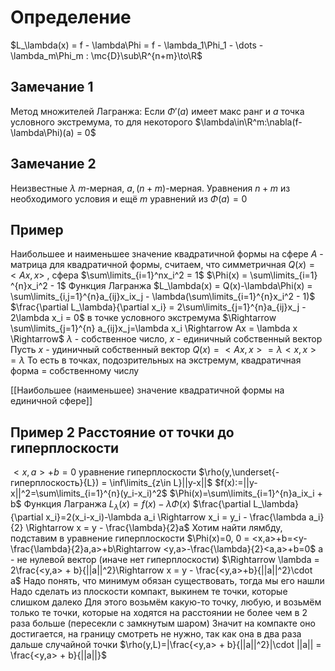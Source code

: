 # Определение
$L_\lambda(x) = f - \lambda\Phi = f - \lambda_1\Phi_1 - \dots - \lambda_m\Phi_m : \mc{D}\sub\R^{n+m}\to\R$
## Замечание 1
Метод множителей Лагранжа: Если $\Phi'(a)$ имеет макс ранг и $a$ точка условного экстремума, то для некоторого $\lambda\in\R^m:\nabla(f-\lambda\Phi)(a) = 0$ 
## Замечание 2 
Неизвестные $\lambda$ $m$-мерная, $a, (n+m)$-мерная. Уравнения $n+m$ из необходимого условия и ещё $m$ уравнений из $\Phi(a) = 0$
## Пример 
Наибольшее и наименьшее значение квадратичной формы на сфере
$A$ - матрица для квадратичной формы, считаем, что симметричная
$Q(x) = <Ax,x>$ , сфера $\sum\limits_{i=1}^nx_i^2 = 1$
$\Phi(x) = \sum\limits_{i=1} ^{n}x_i^2 - 1$
Функция Лагранжа $L_\lambda(x) = Q(x)-\lambda\Phi(x) = \sum\limits_{i,j=1}^{n}a_{ij}x_ix_j - \lambda(\sum\limits_{i=1}^{n}x_i^2 - 1)$
$\frac{\partial L_\lambda}{\partial x_i} = 2\sum\limits_{j=1}^{n}a_{ij}x_j - 2\lambda x_i = 0$ в точке условного экстремума
$\Rightarrow \sum\limits_{j=1}^{n} a_{ij}x_j=\lambda x_i \Rightarrow Ax = \lambda x \Rightarrow$ $\lambda$ - собственное число, $x$ - единичный собственный вектор
Пусть $x$ - удиничный собственный вектор $Q(x) = <Ax,x> = \lambda<x,x> = \lambda$
То есть в точках, подозрительных на экстремум, квадратичная форма = собственному числу

[[Наибольшее (наименьшее) значение квадратичной формы на единичной сфере]]

## Пример 2 Расстояние от точки до гиперплоскости
$<x,a>+b=0$ уравнение гиперплоскости
$\rho(y,\underset{-гиперплоскость}{L}) = \inf\limits_{z\in L}||y-x||$
$f(x):=||y-x||^2=\sum\limits_{i=1}^{n}(y_i-x_i)^2$
$\Phi(x)=\sum\limits_{i=1}^{n}a_ix_i + b$
Функция Лагранжа $L_\lambda(x)=f(x) - \lambda\Phi(x)$
$\frac{\partial L_\lambda}{\partial x_i}=2(x_i-x_i)-\lambda a_i \Rightarrow x_i = y_i - \frac{\lambda a_i}{2} \Rightarrow x = y - \frac{\lambda}{2}a$
Хотим найти лямбду, подставим в уравнение гиперплоскости
	$\Phi(x)=0, 0 = <x,a>+b=<y-\frac{\lambda}{2}a,a>+b\Rightarrow <y,a>-\frac{\lambda}{2}<a,a>+b=0$
a - не нулевой вектор (иначе нет гиперплоскости)
$\Rightarrow \lambda = 2\frac{<y,a> + b}{||a||^2}\Rightarrow x = y - \frac{<y,a>+b}{||a||^2}\cdot a$
Надо понять, что минимум обязан существовать, тогда мы его нашли
Надо сделать из плоскости компакт, выкинем те точки, которые слишком далеко
Для этого возьмём какую-то точку, любую, и возьмём только те точки, которые на ходятся на расстоянии не более чем в 2 раза больше (пересекли с замкнутым шаром)
Значит на компакте оно достигается, на границу смотреть не нужно, так как она в два раза дальше случайной точки
$\rho(y,L)=|\frac{<y,a> + b}{||a||^2}|\cdot ||a|| = \frac{<y,a> + b}{||a||}$



